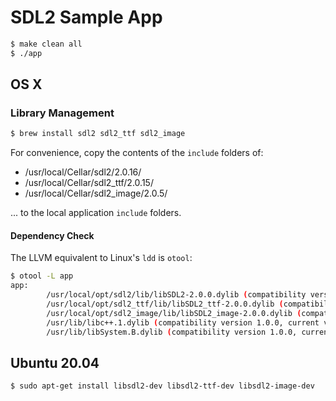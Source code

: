 # SDL2 Sample App

```bash
$ make clean all
$ ./app
```

## OS X

### Library Management

```bash
$ brew install sdl2 sdl2_ttf sdl2_image
```

For convenience, copy the contents of the `include` folders of:

- /usr/local/Cellar/sdl2/2.0.16/
- /usr/local/Cellar/sdl2_ttf/2.0.15/
- /usr/local/Cellar/sdl2_image/2.0.5/

... to the local application `include` folders.

#### Dependency Check

The LLVM equivalent to Linux's `ldd` is `otool`:

```bash
$ otool -L app
app:
        /usr/local/opt/sdl2/lib/libSDL2-2.0.0.dylib (compatibility version 17.0.0, current version 17.0.0)
        /usr/local/opt/sdl2_ttf/lib/libSDL2_ttf-2.0.0.dylib (compatibility version 15.0.0, current version 15.1.0)
        /usr/local/opt/sdl2_image/lib/libSDL2_image-2.0.0.dylib (compatibility version 3.0.0, current version 3.3.0)
        /usr/lib/libc++.1.dylib (compatibility version 1.0.0, current version 905.6.0)
        /usr/lib/libSystem.B.dylib (compatibility version 1.0.0, current version 1292.100.5)
```

## Ubuntu 20.04

```bash
$ sudo apt-get install libsdl2-dev libsdl2-ttf-dev libsdl2-image-dev
```
